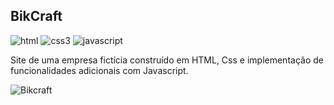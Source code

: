 ## BikCraft




![html](https://img.shields.io/badge/HTML5-E34F26?style=for-the-badge&logo=html5&logoColor=white)
![css3](https://img.shields.io/badge/CSS3-1572B6?style=for-the-badge&logo=css3&logoColor=white)  ![javascript](https://img.shields.io/badge/JavaScript-F7DF1E?style=for-the-badge&logo=javascript&logoColor=black) 

Site de uma empresa fictícia construído em HTML, Css e implementação de funcionalidades adicionais com Javascript.

![Bikcraft](https://raw.githubusercontent.com/diegobaena89/frontEnd-Origamid/master/BikCraft/gifBike.gif)

